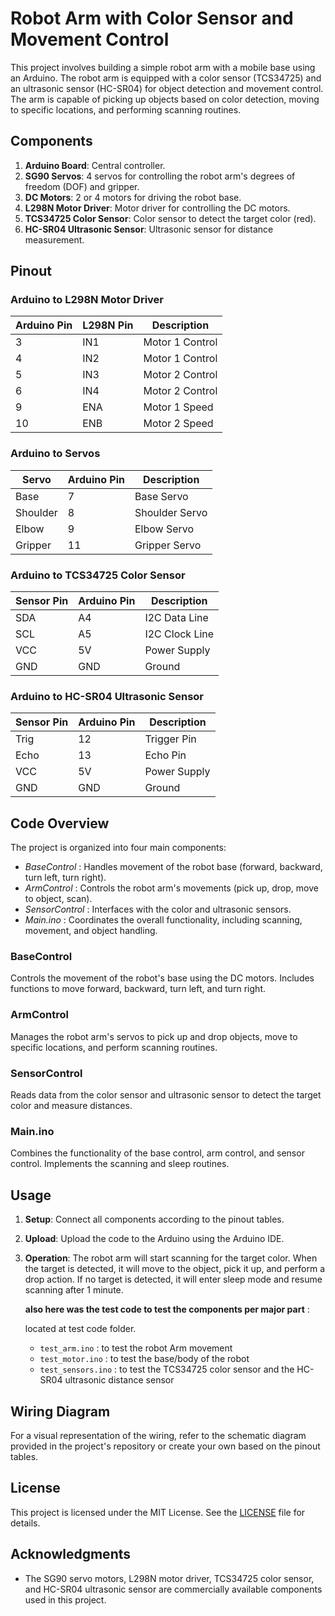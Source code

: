 # Robot Arm with Color Sensor and Movement Control

This project involves building a simple robot arm with a mobile base using an Arduino. The robot arm is equipped with a color sensor (TCS34725) and an ultrasonic sensor (HC-SR04) for object detection and movement control. The arm is capable of picking up objects based on color detection, moving to specific locations, and performing scanning routines.

## Components

1. **Arduino Board**: Central controller.
2. **SG90 Servos**: 4 servos for controlling the robot arm's degrees of freedom (DOF) and gripper.
3. **DC Motors**: 2 or 4 motors for driving the robot base.
4. **L298N Motor Driver**: Motor driver for controlling the DC motors.
5. **TCS34725 Color Sensor**: Color sensor to detect the target color (red).
6. **HC-SR04 Ultrasonic Sensor**: Ultrasonic sensor for distance measurement.

## Pinout

### Arduino to L298N Motor Driver
| Arduino Pin | L298N Pin | Description     |
|-------------|-----------|-----------------|
| 3           | IN1       | Motor 1 Control |
| 4           | IN2       | Motor 1 Control |
| 5           | IN3       | Motor 2 Control |
| 6           | IN4       | Motor 2 Control |
| 9           | ENA       | Motor 1 Speed   |
| 10          | ENB       | Motor 2 Speed   |

### Arduino to Servos
| Servo     | Arduino Pin | Description      |
|-----------|-------------|------------------|
| Base      | 7           | Base Servo       |
| Shoulder  | 8           | Shoulder Servo   |
| Elbow     | 9           | Elbow Servo      |
| Gripper   | 11          | Gripper Servo    |

### Arduino to TCS34725 Color Sensor
| Sensor Pin | Arduino Pin | Description     |
|------------|-------------|-----------------|
| SDA        | A4          | I2C Data Line   |
| SCL        | A5          | I2C Clock Line  |
| VCC        | 5V          | Power Supply    |
| GND        | GND         | Ground          |

### Arduino to HC-SR04 Ultrasonic Sensor
| Sensor Pin | Arduino Pin | Description     |
|------------|-------------|-----------------|
| Trig       | 12          | Trigger Pin     |
| Echo       | 13          | Echo Pin        |
| VCC        | 5V          | Power Supply    |
| GND        | GND         | Ground          |

## Code Overview

The project is organized into four main components:

- *BaseControl* : Handles movement of the robot base (forward, backward, turn left, turn right).
- *ArmControl* : Controls the robot arm's movements (pick up, drop, move to object, scan).
- *SensorControl* : Interfaces with the color and ultrasonic sensors.
- *Main.ino* : Coordinates the overall functionality, including scanning, movement, and object handling.

### BaseControl

Controls the movement of the robot's base using the DC motors. Includes functions to move forward, backward, turn left, and turn right.

### ArmControl

Manages the robot arm's servos to pick up and drop objects, move to specific locations, and perform scanning routines.

### SensorControl

Reads data from the color sensor and ultrasonic sensor to detect the target color and measure distances.

### Main.ino

Combines the functionality of the base control, arm control, and sensor control. Implements the scanning and sleep routines.

## Usage

1. **Setup**: Connect all components according to the pinout tables.
2. **Upload**: Upload the code to the Arduino using the Arduino IDE.
3. **Operation**: The robot arm will start scanning for the target color. When the target is detected, it will move to the object, pick it up, and perform a drop action. If no target is detected, it will enter sleep mode and resume scanning after 1 minute.

    **also here was the test code to test the components per major part** :

    located at test code folder.
    - `test_arm.ino` : to test the robot Arm movement
    - `test_motor.ino` : to test the base/body of the robot
    - `test_sensors.ino` : to test the TCS34725 color sensor and the HC-SR04 ultrasonic distance sensor

## Wiring Diagram

For a visual representation of the wiring, refer to the schematic diagram provided in the project's repository or create your own based on the pinout tables.

## License

This project is licensed under the MIT License. See the [LICENSE](LICENSE) file for details.

## Acknowledgments

- The SG90 servo motors, L298N motor driver, TCS34725 color sensor, and HC-SR04 ultrasonic sensor are commercially available components used in this project.
